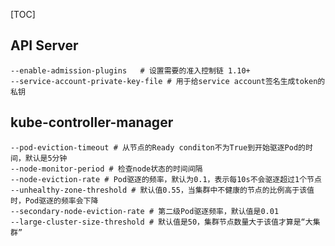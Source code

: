 

[TOC]

## API Server

```shell
--enable-admission-plugins   # 设置需要的准入控制链 1.10+
--service-account-private-key-file # 用于给service account签名生成token的私钥
```



## kube-controller-manager

```shell
--pod-eviction-timeout # 从节点的Ready conditon不为True到开始驱逐Pod的时间，默认是5分钟
--node-monitor-period # 检查node状态的时间间隔
--node-eviction-rate # Pod驱逐的频率，默认为0.1，表示每10s不会驱逐超过1个节点
--unhealthy-zone-threshold # 默认值0.55，当集群中不健康的节点的比例高于该值时，Pod驱逐的频率会下降
--secondary-node-eviction-rate # 第二级Pod驱逐频率，默认值是0.01
--large-cluster-size-threshold # 默认值是50，集群节点数量大于该值才算是“大集群”
```

